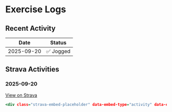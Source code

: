 # Exercise Logs

## Recent Activity

| Date | Status |
|------|--------|
| 2025-09-20 | ✅ Jogged |

## Strava Activities

### 2025-09-20
[View on Strava](https://www.strava.com/activities/15875620162)

```.html
<div class="strava-embed-placeholder" data-embed-type="activity" data-embed-id="15875620162" data-style="standard"></div><script src="https://strava-embeds.com/embed.js"></script>
```

